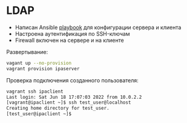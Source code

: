# LDAP

- Написан Ansible [playbook](./ansible/provision.yml) для конфигурации сервера и клиента
- Настроена аутентификация по SSH-ключам
- Firewall включен на сервере и на клиенте

Развертывание:

```bash
vagant up --no-provision
vagrant provision ipaserver
```

Проверка подключения созданного пользователя:

```bash
vagrant ssh ipaclient 
Last login: Sat Jun 18 17:07:03 2022 from 10.0.2.2
[vagrant@ipaclient ~]$ ssh test_user@localhost
Creating home directory for test_user.
[test_user@ipaclient ~]$
```
